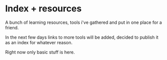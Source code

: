 # Index + resources
  A bunch of learning resources, tools i've gathered and put in one place for a friend.

In the next few days links to more tools will be added, decided to publish it as an index for whatever reason.

Right now only basic stuff is here.

